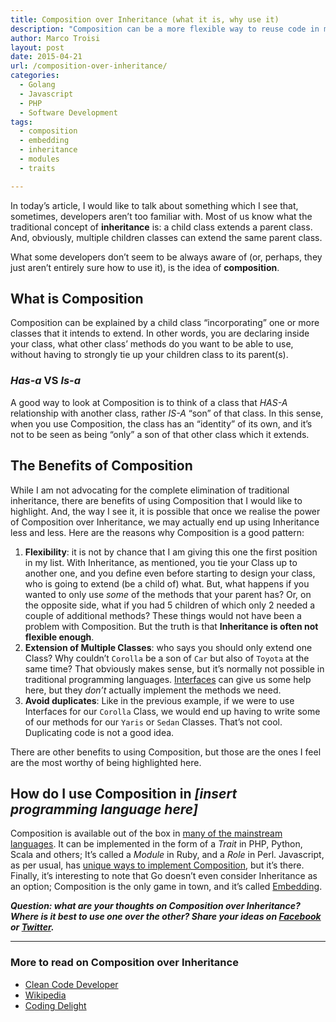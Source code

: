 ```yaml
---
title: Composition over Inheritance (what it is, why use it)
description: "Composition can be a more flexible way to reuse code in multiple classes, as opposed to Inheritance. An introduction to Composition over Inheritance."
author: Marco Troisi
layout: post
date: 2015-04-21
url: /composition-over-inheritance/
categories:
  - Golang
  - Javascript
  - PHP
  - Software Development
tags:
  - composition
  - embedding
  - inheritance
  - modules
  - traits

---
```

In today&#8217;s article, I would like to talk about something which I see that, sometimes, developers aren&#8217;t too familiar with. Most of us know what the traditional concept of **inheritance** is: a child class extends a parent class. And, obviously, multiple children classes can extend the same parent class.

What some developers don&#8217;t seem to be always aware of (or, perhaps, they just aren&#8217;t entirely sure how to use it), is the idea of **composition**.<!--more-->

## What is Composition

Composition can be explained by a child class &#8220;incorporating&#8221; one or more classes that it intends to extend. In other words, you are declaring inside your class, what other class&#8217; methods do you want to be able to use, without having to strongly tie up your children class to its parent(s).

### _Has-a_ VS _Is-a_

A good way to look at Composition is to think of a class that _HAS-A_ relationship with another class, rather _IS-A_ &#8220;son&#8221; of that class. In this sense, when you use Composition, the class has an &#8220;identity&#8221; of its own, and it&#8217;s not to be seen as being &#8220;only&#8221; a son of that other class which it extends.

## The Benefits of Composition

While I am not advocating for the complete elimination of traditional inheritance, there are benefits of using Composition that I would like to highlight. And, the way I see it, it is possible that once we realise the power of Composition over Inheritance, we may actually end up using Inheritance less and less. Here are the reasons why Composition is a good pattern:

  1. **Flexibility**: it is not by chance that I am giving this one the first position in my list. With Inheritance, as mentioned, you tie your Class up to another one, and you define even before starting to design your class, who is going to extend (be a child of) what. But, what happens if you wanted to only use _some_ of the methods that your parent has? Or, on the opposite side, what if you had 5 children of which only 2 needed a couple of additional methods? These things would not have been a problem with Composition. But the truth is that **Inheritance is often not flexible enough**.
  2. **Extension of Multiple Classes**: who says you should only extend one Class? Why couldn&#8217;t `Corolla` be a son of `Car` but also of `Toyota` at the same time? That obviously makes sense, but it&#8217;s normally not possible in traditional programming languages. [Interfaces][1] can give us some help here, but they _don&#8217;t_ actually implement the methods we need.
  3. **Avoid duplicates**: Like in the previous example, if we were to use Interfaces for our `Corolla` Class, we would end up having to write some of our methods for our `Yaris` or `Sedan` Classes. That&#8217;s not cool. Duplicating code is not a good idea.

There are other benefits to using Composition, but those are the ones I feel are the most worthy of being highlighted here.

## How do I use Composition in _[insert programming language here]_

Composition is available out of the box in [many of the mainstream languages][2]. It can be implemented in the form of a _Trait_ in PHP, Python, Scala and others; It&#8217;s called a _Module_ in Ruby, and a _Role_ in Perl. Javascript, as per usual, has [unique ways to implement Composition][3], but it&#8217;s there. Finally, it&#8217;s interesting to note that Go doesn&#8217;t even consider Inheritance as an option; Composition is the only game in town, and it&#8217;s called [Embedding][4].

**_Question: what are your thoughts on Composition over Inheritance? Where is it best to use one over the other? Share your ideas on [Facebook][5] or [Twitter][6]._**

* * *

### More to read on Composition over Inheritance

  * [Clean Code Developer][7]
  * [Wikipedia][8]
  * [Coding Delight][9]

 [1]: http://en.wikipedia.org/wiki/Interface_(computing)#Software_interfaces_in_object-oriented_languages
 [2]: http://en.wikipedia.org/wiki/Trait_(computer_programming)#Supported_languages
 [3]: http://rjzaworski.com/2013/03/composition-in-javascript
 [4]: http://golang.org/doc/effective_go.html#embedding
 [5]: http://www.facebook.com/sharer/sharer.php?u=https://www.marcotroisi.com/composition-over-inheritance/
 [6]: https://twitter.com/intent/tweet?original_referer=https://www.marcotroisi.com/composition-over-inheritance/&source=tweetbutton&text=%3F&url=goo.gl/AU3t8k&via=marcotroisi
 [7]: http://www.clean-code-developer.com/Favor-Composition-over-Inheritance.ashx
 [8]: http://en.wikipedia.org/wiki/Composition_over_inheritance
 [9]: http://codingdelight.com/2014/01/16/favor-composition-over-inheritance-part-1/
